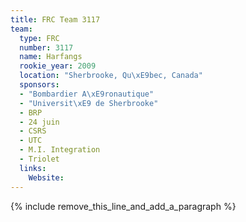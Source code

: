```yaml
---
title: FRC Team 3117
team:
  type: FRC
  number: 3117
  name: Harfangs
  rookie_year: 2009
  location: "Sherbrooke, Qu\xE9bec, Canada"
  sponsors:
  - "Bombardier A\xE9ronautique"
  - "Universit\xE9 de Sherbrooke"
  - BRP
  - 24 juin
  - CSRS
  - UTC
  - M.I. Integration
  - Triolet
  links:
    Website:
---
```


{% include remove_this_line_and_add_a_paragraph %}